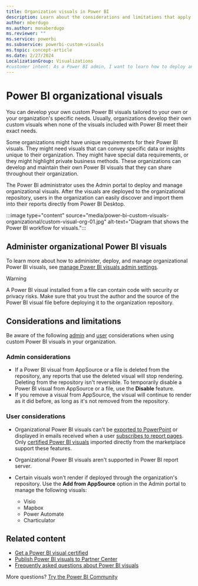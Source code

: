 ```yaml
---
title: Organization visuals in Power BI
description: Learn about the considerations and limitations that apply when you develop organizational visuals in Power BI.
author: mberdugo
ms.author: monaberdugo
ms.reviewer: ""
ms.service: powerbi
ms.subservice: powerbi-custom-visuals
ms.topic: concept-article
ms.date: 2/27/2024
LocalizationGroup: Visualizations
#customer intent: As a Power BI admin, I want to learn how to deploy and manage organizational visuals so that I can meet the unique needs of my organization.
---
```


# Power BI organizational visuals

You can develop your own custom Power BI visuals tailored to your own or your organization's specific needs. Usually, organizations develop their own custom visuals when none of the visuals included with Power BI meet their exact needs.

Some organizations might have unique requirements for their Power BI visuals. They might need visuals that can convey specific data or insights unique to their organization. They might have special data requirements, or they might highlight private business methods. These organizations can develop and maintain their own Power BI visuals that they can share throughout their organization.

The Power BI administrator uses the Admin portal to deploy and manage organizational visuals. After the visuals are deployed to the organizational repository, users in the organization can easily discover and import them into their reports directly from Power BI Desktop.

:::image type="content" source="media/power-bi-custom-visuals-organizational/custom-visual-org-01.jpg" alt-text="Diagram that shows the Power BI workflow for visuals.":::

## Administer organizational Power BI visuals

To learn more about how to administer, deploy, and manage organizational Power BI visuals, see [manage Power BI visuals admin settings](../../admin/organizational-visuals.md).

> [!WARNING]
> A Power BI visual installed from a file can contain code with security or privacy risks. Make sure that you trust the author and the source of the Power BI visual file before deploying it to the organization repository.

## Considerations and limitations

Be aware of the following [admin](#admin-considerations) and [user](#user-considerations) considerations when using custom Power BI visuals in your organization.

### Admin considerations

- If a Power BI visual from AppSource or a file is deleted from the repository, any reports that use the deleted visual will stop rendering. Deleting from the repository isn't reversible. To temporarily disable a Power BI visual from AppSource or a file, use the **Disable** feature.
- If you remove a visual from AppSource, the visual will continue to render as it did before, as long as it's not removed from the repository.

### User considerations

- Organizational Power BI visuals can't be [exported to PowerPoint](../../collaborate-share/end-user-powerpoint.md) or displayed in emails received when a user [subscribes to report pages](/power-bi/collaborate-share/end-user-subscribe). Only [certified Power BI visuals](power-bi-custom-visuals-certified.md) imported directly from the marketplace support these features.
- Organizational Power BI visuals aren't supported in Power BI report server.
- Certain visuals won't render if deployed through the organization's repository. Use the **Add from AppSource** option in the Admin portal to manage the following visuals:

  - Visio
  - Mapbox
  - Power Automate
  - Charticulator

## Related content

- [Get a Power BI visual certified](power-bi-custom-visuals-certified.md)
- [Publish Power BI visuals to Partner Center](office-store.md)
- [Frequently asked questions about Power BI visuals](./power-bi-custom-visuals-faq.yml)

More questions? [Try the Power BI Community](https://community.powerbi.com/)
